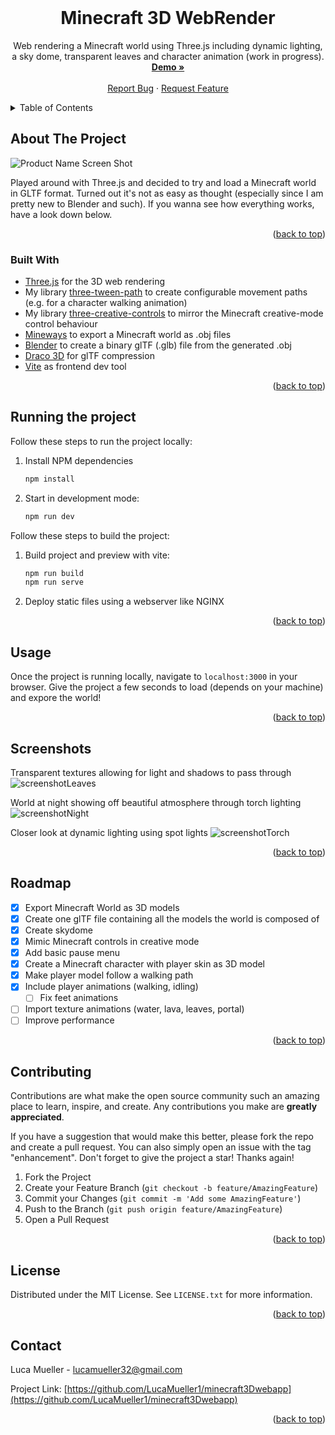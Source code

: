 <div id="top"></div>
<!--
*** Thanks for checking out the Best-README-Template. If you have a suggestion
*** that would make this better, please fork the repo and create a pull request
*** or simply open an issue with the tag "enhancement".
*** Don't forget to give the project a star!
*** Thanks again! Now go create something AMAZING! :D
-->



<!-- PROJECT SHIELDS -->
<!--
*** I'm using markdown "reference style" links for readability.
*** Reference links are enclosed in brackets [ ] instead of parentheses ( ).
*** See the bottom of this document for the declaration of the reference variables
*** for contributors-url, forks-url, etc. This is an optional, concise syntax you may use.
*** https://www.markdownguide.org/basic-syntax/#reference-style-links
-->

<!-- [![Contributors][contributors-shield]][contributors-url]
[![Forks][forks-shield]][forks-url]
[![Stargazers][stars-shield]][stars-url]
[![Issues][issues-shield]][issues-url]
[![MIT License][license-shield]][license-url]
[![LinkedIn][linkedin-shield]][linkedin-url] -->



<!-- PROJECT LOGO -->
<br />
<div align="center">
  <!-- <a href="https://github.com/LucaMueller1/minecraft3Dwebapp">
    <img src="images/logo.png" alt="Logo" width="80" height="80">
  </a> -->

<h1 align="center">Minecraft 3D WebRender</h2>

  <p align="center">
    Web rendering a Minecraft world using Three.js including dynamic lighting, a sky dome, transparent leaves and character animation (work in progress).
    <br />
    <a href="http://mc3d.lucamueller.me"><strong>Demo »</strong></a>
    <br />
    <br />
    <a href="https://github.com/LucaMueller1/minecraft3Dwebapp/issues">Report Bug</a>
    ·
    <a href="https://github.com/LucaMueller1/minecraft3Dwebapp/issues">Request Feature</a>
  </p>
</div>



<!-- TABLE OF CONTENTS -->
<details>
  <summary>Table of Contents</summary>
  <ol>
    <li>
      <a href="#about-the-project">About The Project</a>
      <ul>
        <li><a href="#built-with">Built With</a></li>
      </ul>
    </li>
    <li><a href="#running-the-project">Running the project</a>
    <li><a href="#usage">Usage</a></li>
    <li><a href="#roadmap">Roadmap</a></li>
    <li><a href="#contributing">Contributing</a></li>
    <li><a href="#license">License</a></li>
    <li><a href="#contact">Contact</a></li>
  </ol>
</details>



<!-- ABOUT THE PROJECT -->
## About The Project

![![Product Name Screen Shot][product-screenshot]](https://user-images.githubusercontent.com/64702286/148650571-bd49de17-d61b-43d1-90b9-cb7c0bcb27a5.png)

Played around with Three.js and decided to try and load a Minecraft world in GLTF format. Turned out it's not as easy as thought (especially since I am pretty new to Blender and such). If you wanna see how everything works, have a look down below.

<p align="right">(<a href="#top">back to top</a>)</p>



### Built With

* [Three.js](https://threejs.org) for the 3D web rendering
* My library [three-tween-path](https://www.npmjs.com/package/three-tween-path) to create configurable movement paths (e.g. for a character walking animation)
* My library [three-creative-controls](https://www.npmjs.com/package/three-creative-controls) to mirror the Minecraft creative-mode control behaviour
* [Mineways](https://www.realtimerendering.com/erich/minecraft/public/mineways/) to export a Minecraft world as .obj files
* [Blender](https://www.blender.org) to create a binary glTF (.glb) file from the generated .obj
* [Draco 3D](https://google.github.io/draco/) for glTF compression
* [Vite](https://vitejs.dev) as frontend dev tool

<p align="right">(<a href="#top">back to top</a>)</p>



<!-- GETTING STARTED -->
## Running the project

Follow these steps to run the project locally:

1. Install NPM dependencies
   ```sh
   npm install
   ```
2. Start in development mode:
   ```sh
   npm run dev
   ```
Follow these steps to build the project:
1. Build project and preview with vite:
   ```sh
   npm run build
   npm run serve
   ```
2. Deploy static files using a webserver like NGINX

<p align="right">(<a href="#top">back to top</a>)</p>



<!-- USAGE EXAMPLES -->
## Usage

Once the project is running locally, navigate to `localhost:3000` in your browser. Give the project a few seconds to load (depends on your machine) and expore the world!

<p align="right">(<a href="#top">back to top</a>)</p>

## Screenshots


Transparent textures allowing for light and shadows to pass through
![screenshotLeaves](https://user-images.githubusercontent.com/64702286/148650573-2c030ea5-98d8-4dce-a5d0-8d2ffade0cd4.png)

World at night showing off beautiful atmosphere through torch lighting
![screenshotNight](https://user-images.githubusercontent.com/64702286/148650574-8220e425-482b-4118-ad1c-f7080cbd471a.png)

Closer look at dynamic lighting using spot lights
![screenshotTorch](https://user-images.githubusercontent.com/64702286/148650576-756767af-6ee1-4315-abe8-bdb92a2c6be4.png)

<p align="right">(<a href="#top">back to top</a>)</p>

<!-- ROADMAP -->
## Roadmap

- [x] Export Minecraft World as 3D models
- [x] Create one glTF file containing all the models the world is composed of
- [x] Create skydome
- [x] Mimic Minecraft controls in creative mode
- [x] Add basic pause menu
- [x] Create a Minecraft character with player skin as 3D model
- [x] Make player model follow a walking path
- [x] Include player animations (walking, idling)
  - [ ] Fix feet animations
- [ ] Import texture animations (water, lava, leaves, portal)
- [ ] Improve performance

<!-- See the [open issues](https://github.com/LucaMueller1/minecraft3Dwebapp/issues) for a full list of proposed features (and known issues). -->

<p align="right">(<a href="#top">back to top</a>)</p>



<!-- CONTRIBUTING -->
## Contributing

Contributions are what make the open source community such an amazing place to learn, inspire, and create. Any contributions you make are **greatly appreciated**.

If you have a suggestion that would make this better, please fork the repo and create a pull request. You can also simply open an issue with the tag "enhancement".
Don't forget to give the project a star! Thanks again!

1. Fork the Project
2. Create your Feature Branch (`git checkout -b feature/AmazingFeature`)
3. Commit your Changes (`git commit -m 'Add some AmazingFeature'`)
4. Push to the Branch (`git push origin feature/AmazingFeature`)
5. Open a Pull Request

<p align="right">(<a href="#top">back to top</a>)</p>



<!-- LICENSE -->
## License

Distributed under the MIT License. See `LICENSE.txt` for more information.

<p align="right">(<a href="#top">back to top</a>)</p>



<!-- CONTACT -->
## Contact

Luca Mueller - lucamueller32@gmail.com

Project Link: [https://github.com/LucaMueller1/minecraft3Dwebapp](https://github.com/LucaMueller1/minecraft3Dwebapp)

<p align="right">(<a href="#top">back to top</a>)</p>



<!-- ACKNOWLEDGMENTS
## Acknowledgments

* []()
* []()
* []()

<p align="right">(<a href="#top">back to top</a>)</p> -->



<!-- MARKDOWN LINKS & IMAGES -->
<!-- https://www.markdownguide.org/basic-syntax/#reference-style-links -->
[contributors-shield]: https://img.shields.io/github/contributors/LucaMueller1/minecraft3Dwebapp.svg?style=for-the-badge
[contributors-url]: https://github.com/LucaMueller1/minecraft3Dwebapp/graphs/contributors
[forks-shield]: https://img.shields.io/github/forks/LucaMueller1/minecraft3Dwebapp.svg?style=for-the-badge
[forks-url]: https://github.com/LucaMueller1/minecraft3Dwebapp/network/members
[stars-shield]: https://img.shields.io/github/stars/LucaMueller1/minecraft3Dwebapp.svg?style=for-the-badge
[stars-url]: https://github.com/LucaMueller1/minecraft3Dwebapp/stargazers
[issues-shield]: https://img.shields.io/github/issues/LucaMueller1/minecraft3Dwebapp.svg?style=for-the-badge
[issues-url]: https://github.com/LucaMueller1/minecraft3Dwebapp/issues
[license-shield]: https://img.shields.io/github/license/LucaMueller1/minecraft3Dwebapp.svg?style=for-the-badge
[license-url]: https://github.com/LucaMueller1/minecraft3Dwebapp/blob/master/LICENSE.txt
[linkedin-shield]: https://img.shields.io/badge/-LinkedIn-black.svg?style=for-the-badge&logo=linkedin&colorB=555
[linkedin-url]: https://linkedin.com/in/lucamueller1
[product-screenshot]: images/screenshot.png
